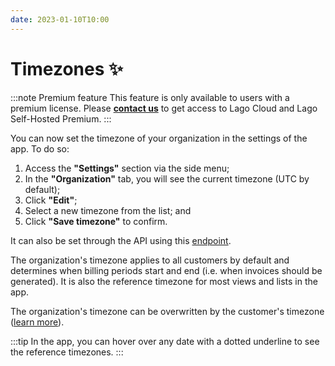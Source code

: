 ```yaml
---
date: 2023-01-10T10:00
---
```


# Timezones ✨
:::note Premium feature
This feature is only available to users with a premium license. Please **[contact us](mailto:hello@getlago.com)** to get access to Lago Cloud and Lago Self-Hosted Premium.
:::

You can now set the timezone of your organization in the settings of the app. To do so:
1. Access the **"Settings"** section via the side menu;
2. In the **"Organization"** tab, you will see the current timezone (UTC by default);
3. Click **"Edit"**;
4. Select a new timezone from the list; and
5. Click **"Save timezone"** to confirm.

It can also be set through the API using this [endpoint](../docs/api/organizations/update-organization).

The organization's timezone applies to all customers by default and determines when billing periods start and end (i.e. when invoices should be generated). It is also the reference timezone for most views and lists in the app.

The organization's timezone can be overwritten by the customer's timezone ([learn more](../docs/guide/customers#invoicing-a-customer)).

:::tip
In the app, you can hover over any date with a dotted underline to see the reference timezones.
:::